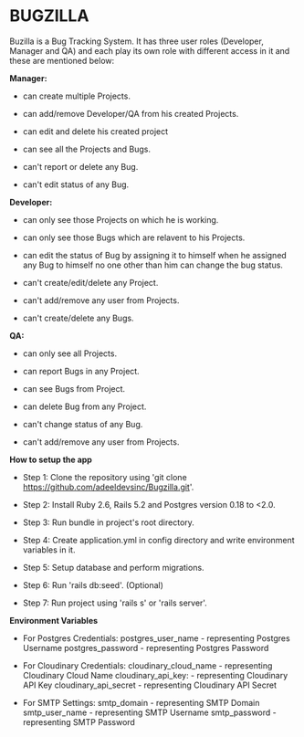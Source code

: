 # BUGZILLA

Buzilla is a Bug Tracking System. It has three user roles (Developer, Manager and QA) and each play its own role with different access in it and these are mentioned below:

**Manager:**

* can create multiple Projects.

* can add/remove Developer/QA from his created Projects.

* can edit and delete his created project

* can see all the Projects and Bugs.

* can't report or delete any Bug.

* can't edit status of any Bug.


**Developer:**

* can only see those Projects on which he is working.

* can only see those Bugs which are relavent to his Projects.

* can edit the status of Bug by assigning it to himself when he assigned any Bug to himself no one other than him can change the bug status.

* can't create/edit/delete any Project.

* can't add/remove any user from Projects.

* can't create/delete any Bugs.


**QA:**

* can only see all Projects.

* can report Bugs in any Project.

* can see Bugs from Project.

* can delete Bug from any Project.

* can't change status of any Bug.

* can't add/remove any user from Projects.

**How to setup the app**

* Step 1: Clone the repository using 'git clone https://github.com/adeeldevsinc/Bugzilla.git'.

* Step 2: Install Ruby 2.6, Rails 5.2 and Postgres version 0.18 to <2.0.

* Step 3: Run bundle in project's root directory.

* Step 4: Create application.yml in config directory and write environment variables in it.

* Step 5: Setup database and perform migrations.

* Step 6: Run 'rails db:seed'. (Optional)

* Step 7: Run project using 'rails s' or 'rails server'.

**Environment Variables**

* For Postgres Credentials:
  postgres_user_name - representing Postgres Username
  postgres_password - representing Postgres Password

* For Cloudinary Credentials:
  cloudinary_cloud_name - representing Cloudinary Cloud Name
  cloudinary_api_key: - representing Cloudinary API Key
  cloudinary_api_secret - representing Cloudinary API Secret

* For SMTP Settings:
  smtp_domain - representing SMTP Domain
  smtp_user_name - representing SMTP Username
  smtp_password - representing SMTP Password



